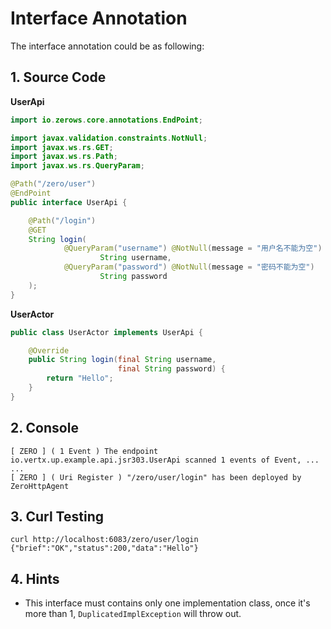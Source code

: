 # Interface Annotation

The interface annotation could be as following:

## 1. Source Code

**UserApi**

```java
import io.zerows.core.annotations.EndPoint;

import javax.validation.constraints.NotNull;
import javax.ws.rs.GET;
import javax.ws.rs.Path;
import javax.ws.rs.QueryParam;

@Path("/zero/user")
@EndPoint
public interface UserApi {

    @Path("/login")
    @GET
    String login(
            @QueryParam("username") @NotNull(message = "用户名不能为空")
                    String username,
            @QueryParam("password") @NotNull(message = "密码不能为空")
                    String password
    );
}
```

**UserActor**

```java
public class UserActor implements UserApi {

    @Override
    public String login(final String username,
                        final String password) {
        return "Hello";
    }
}
```

## 2. Console

```
[ ZERO ] ( 1 Event ) The endpoint io.vertx.up.example.api.jsr303.UserApi scanned 1 events of Event, ...
...
[ ZERO ] ( Uri Register ) "/zero/user/login" has been deployed by ZeroHttpAgent
```

## 3. Curl Testing

```
curl http://localhost:6083/zero/user/login
{"brief":"OK","status":200,"data":"Hello"}
```

## 4. Hints

* This interface must contains only one implementation class, once it's more than 1, `DuplicatedImplException` will
  throw out.